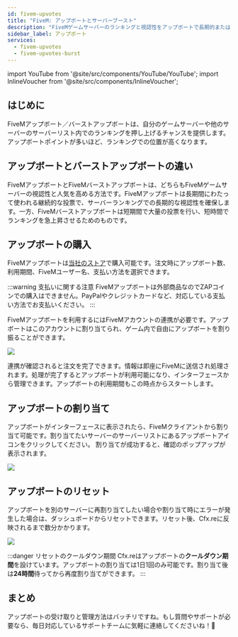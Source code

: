 ```yaml
---
id: fivem-upvotes
title: "FiveM: アップボートとサーバーブースト"
description: "FiveMゲームサーバーのランキングと視認性をアップボートで長期的または急速に人気を伸ばす方法 → 今すぐチェック"
sidebar_label: アップボート
services:
  - fivem-upvotes
  - fivem-upvotes-burst
---
```


import YouTube from '@site/src/components/YouTube/YouTube';
import InlineVoucher from '@site/src/components/InlineVoucher';

## はじめに

FiveMアップボート／バーストアップボートは、自分のゲームサーバーや他のサーバーのサーバーリスト内でのランキングを押し上げるチャンスを提供します。アップボートポイントが多いほど、ランキングでの位置が高くなります。

<YouTube videoId="H-bdMJTQkSM" imageSrc="https://screensaver01.zap-hosting.com/index.php/s/3NafFXm8AdQoyWM/preview" title="FiveMアップボートを超速ゲット！" description="実際に動いているのを見ると理解しやすい？そんなあなたにピッタリ！動画でわかりやすく解説。急いでいる時も、じっくり情報を吸収したい時もこれでバッチリ！"/>



## アップボートとバーストアップボートの違い

FiveMアップボートとFiveMバーストアップボートは、どちらもFiveMゲームサーバーの視認性と人気を高める方法です。FiveMアップボートは長期間にわたって使われる継続的な投票で、サーバーランキングでの長期的な視認性を確保します。一方、FiveMバーストアップボートは短期間で大量の投票を行い、短時間でランキングを急上昇させるためのものです。



## アップボートの購入

FiveMアップボートは[当社のストア](https://zap-hosting.com/en/shop/product/fivem-upvotes/)で購入可能です。注文時にアップボート数、利用期間、FiveMユーザー名、支払い方法を選択できます。 

:::warning 支払いに関する注意
FiveMアップボートは外部商品なのでZAPコインでの購入はできません。PayPalやクレジットカードなど、対応している支払い方法でお支払いください。
:::

FiveMアップボートを利用するにはFiveMアカウントの連携が必要です。アップボートはこのアカウントに割り当てられ、ゲーム内で自由にアップボートを割り振ることができます。 

![](https://screensaver01.zap-hosting.com/index.php/s/2fT6CyCfzo4wEe5/download)


連携が確認されると注文を完了できます。情報は即座にFiveMに送信され処理されます。処理が完了するとアップボートが利用可能になり、インターフェースから管理できます。アップボートの利用期間もこの時点からスタートします。 



## アップボートの割り当て

アップボートがインターフェースに表示されたら、FiveMクライアントから割り当て可能です。割り当てたいサーバーのサーバーリストにあるアップボートアイコンをクリックしてください。 
割り当てが成功すると、確認のポップアップが表示されます。

![](https://screensaver01.zap-hosting.com/index.php/s/onkKXJGpWoGYWa2/download)



## アップボートのリセット

アップボートを別のサーバーに再割り当てしたい場合や割り当て時にエラーが発生した場合は、ダッシュボードからリセットできます。リセット後、Cfx.reに反映されるまで数分かかります。 

![](https://screensaver01.zap-hosting.com/index.php/s/LjcYptAkZ6dfH8Y/preview)

:::danger リセットのクールダウン期間
Cfx.reはアップボートの**クールダウン期間**を設けています。アップボートの割り当ては1日1回のみ可能です。割り当て後は**24時間**待ってから再度割り当てができます。 
:::




## まとめ

アップボートの受け取りと管理方法はバッチリですね。もし質問やサポートが必要なら、毎日対応しているサポートチームに気軽に連絡してくださいね！🙂

<InlineVoucher />
